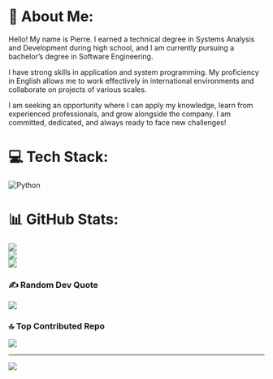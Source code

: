 # 💫 About Me:
Hello! My name is Pierre. I earned a technical degree in Systems Analysis and Development during high school, and I am currently pursuing a bachelor’s degree in Software Engineering.

I have strong skills in application and system programming. My proficiency in English allows me to work effectively in international environments and collaborate on projects of various scales.

I am seeking an opportunity where I can apply my knowledge, learn from experienced professionals, and grow alongside the company. I am committed, dedicated, and always ready to face new challenges!


# 💻 Tech Stack:
![Python](https://img.shields.io/badge/python-3670A0?style=for-the-badge&logo=python&logoColor=ffdd54)
# 📊 GitHub Stats:
![](https://github-readme-stats.vercel.app/api?username=Pisavelli&theme=radical&hide_border=false&include_all_commits=false&count_private=false)<br/>
![](https://nirzak-streak-stats.vercel.app/?user=Pisavelli&theme=radical&hide_border=false)<br/>
![](https://github-readme-stats.vercel.app/api/top-langs/?username=Pisavelli&theme=radical&hide_border=false&include_all_commits=false&count_private=false&layout=compact)

### ✍️ Random Dev Quote
![](https://quotes-github-readme.vercel.app/api?type=horizontal&theme=radical)

### 🔝 Top Contributed Repo
![](https://github-contributor-stats.vercel.app/api?username=Pisavelli&limit=5&theme=dark&combine_all_yearly_contributions=true)

---
[![](https://visitcount.itsvg.in/api?id=Pisavelli&icon=0&color=0)](https://visitcount.itsvg.in)

<!-- Proudly created with GPRM ( https://gprm.itsvg.in ) -->
